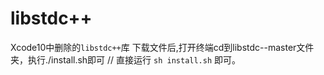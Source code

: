 # libstdc++
Xcode10中删除的`libstdc++`库
下载文件后,打开终端cd到libstdc--master文件夹，执行./install.sh即可
// 直接运行 `sh install.sh` 即可。

